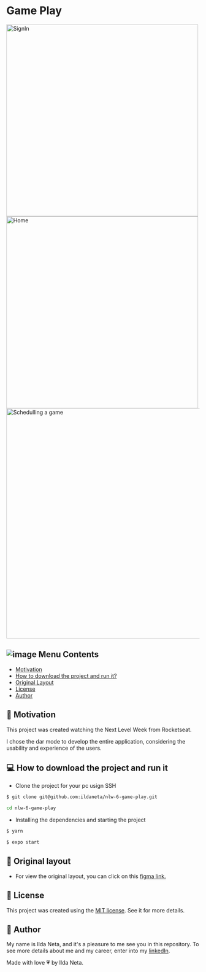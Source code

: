 # Game Play

<img width="500" alt="SignIn" src="https://user-images.githubusercontent.com/21963291/123958738-c8ef4800-d983-11eb-9f01-9b6d01bd8605.png">

<img width="500" alt="Home" src="https://user-images.githubusercontent.com/21963291/123958752-cdb3fc00-d983-11eb-927f-cd4914e3fd74.png">

<img width="600" alt="Schedulling a game" src="https://user-images.githubusercontent.com/21963291/123958758-d0165600-d983-11eb-9732-6522933727c1.png">

## ![image](https://user-images.githubusercontent.com/21963291/85338764-45ba2d00-b4b9-11ea-921a-d15eb692b2ea.png) Menu Contents

- [Motivation](#pushpin-motivation)
- [How to download the project and run it?](#computer-how-to-download-the-project-and-run-it)
- [Original Layout](#page_with_curl-original-layout)
- [License](#scroll-license)
- [Author](#pencil-author)

## :pushpin: Motivation

This project was created watching the Next Level Week from Rocketseat.

I chose the dar mode to develop the entire application, considering the usability and experience of the users.

## :computer: How to download the project and run it

- Clone the project for your pc usign SSH

```bash
$ git clone git@github.com:ildaneta/nlw-6-game-play.git

cd nlw-6-game-play
```

- Installing the dependencies and starting the project

```bash
$ yarn

$ expo start
```

## :page_with_curl: Original layout

- For view the original layout, you can click on this [figma link.](<https://www.figma.com/file/h6qIOUQHTnt8pH07JmbRok/GamePlay---NLW-Together-(Copy)?node-id=58913%3A83>)

## :scroll: License

This project was created using the [MIT license](https://github.com/ildaneta/nlw-6-game-play/blob/main/LICENSE). See it for more details.

## :pencil: Author

My name is Ilda Neta, and it's a pleasure to me see you in this repository.
To see more details about me and my career, enter into my [linkedIn](https://www.linkedin.com/in/ildaneta/).

Made with love :heartpulse: by Ilda Neta.
